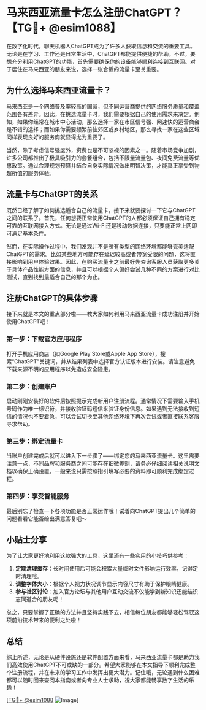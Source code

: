 # 马来西亚流量卡怎么注册ChatGPT？【TG💪+ @esim1088】

在数字化时代，聊天机器人ChatGPT成为了许多人获取信息和交流的重要工具。无论是在学习、工作还是日常生活中，ChatGPT都能提供便捷的帮助。不过，要想充分利用ChatGPT的功能，首先需要确保你的设备能够顺利连接到互联网。对于居住在马来西亚的朋友来说，选择一张合适的流量卡至关重要。

## 为什么选择马来西亚流量卡？

马来西亚是一个网络普及率较高的国家，但不同运营商提供的网络服务质量和覆盖范围各有差异。因此，在挑选流量卡时，我们需要根据自己的使用需求来决定。例如，如果你经常在城市中心活动，那么选择一家在市区信号强、网速快的运营商会是不错的选择；而如果你需要频繁前往郊区或乡村地区，那么寻找一家在这些区域同样表现良好的服务商就显得尤为重要了。

当然，除了考虑信号强度外，资费也是不可忽视的因素之一。随着市场竞争加剧，许多公司都推出了极具吸引力的套餐组合，包括不限量流量包、夜间免费流量等优惠政策。通过合理规划预算并结合自身实际情况做出明智决策，才能真正享受到物超所值的服务体验。

## 流量卡与ChatGPT的关系

既然已经了解了如何挑选适合自己的流量卡，接下来就要探讨一下它与ChatGPT之间的联系了。首先，任何想要正常使用ChatGPT的人都必须保证自己拥有稳定可靠的互联网接入方式。无论是通过Wi-Fi还是移动数据连接，只要能正常上网即可满足基本条件。

然而，在实际操作过程中，我们发现并不是所有类型的网络环境都能够完美适配ChatGPT的需求。比如某些地方可能存在延迟较高或者带宽受限的问题，这将直接影响到用户体验效果。因此，在购买流量卡之前最好先咨询客服人员获取更多关于具体产品性能方面的信息，并且可以根据个人偏好尝试几种不同的方案进行对比测试，直到找到最适合自己的那个为止。

## 注册ChatGPT的具体步骤

接下来就是本文的重点部分啦——教大家如何利用马来西亚流量卡成功注册并开始使用ChatGPT吧！

### 第一步：下载官方应用程序
打开手机应用商店（如Google Play Store或Apple App Store），搜索“ChatGPT”关键词，并从结果列表中选择官方认证版本进行安装。请注意避免下载来源不明的应用程序以免造成安全隐患。

### 第二步：创建账户
启动刚刚安装好的软件后按照提示完成新用户注册流程。通常情况下需要输入手机号码作为唯一标识符，并接收验证码短信来验证身份信息。如果遇到无法接收到短信的情况也不要着急，可以尝试切换至其他网络环境下再次尝试或者直接联系客服寻求帮助。

### 第三步：绑定流量卡
当账户创建完成后就可以进入下一步骤了——绑定您的马来西亚流量卡。这里需要注意一点，不同品牌和服务商之间可能存在细微差别，请务必仔细阅读相关说明文档以确保正确设置。一般来说只需按照指引填写必要的资料即可顺利完成绑定过程。

### 第四步：享受智能服务
最后别忘了检查一下各项功能是否正常运作哦！试着向ChatGPT提出几个简单的问题看看它能否给出满意答复吧～

## 小贴士分享

为了让大家更好地利用这款强大的工具，这里还有一些实用的小技巧供参考：

1. **定期清理缓存**：长时间使用后可能会积累大量临时文件影响运行效率，记得定时清理哦。
2. **调整字体大小**：根据个人视力状况调节显示内容尺寸有助于保护眼睛健康。
3. **参与社区讨论**：加入官方论坛与其他用户互动交流不仅能学到新知识还能结识志同道合的朋友呢！

总之，只要掌握了正确的方法并且坚持实践下去，相信每位朋友都能够轻松驾驭这项前沿技术带来的便利之处啦！

## 总结

综上所述，无论是从硬件设施还是软件配置方面来看，马来西亚流量卡都是助力我们高效使用ChatGPT不可或缺的一部分。希望大家能够在本文指导下顺利完成整个注册流程，并在未来的学习工作中发挥出更大潜力。记住哦，无论遇到什么困难都可以随时回来查阅本指南或者向专业人士求助，祝大家都能畅享数字生活的乐趣！

[[TG💪+ @esim1088](https://t.me/s/esim1088) ![Image](https://i.postimg.cc/4NQfJmqS/Snipaste-2025-05-13-00-14-12.png)]